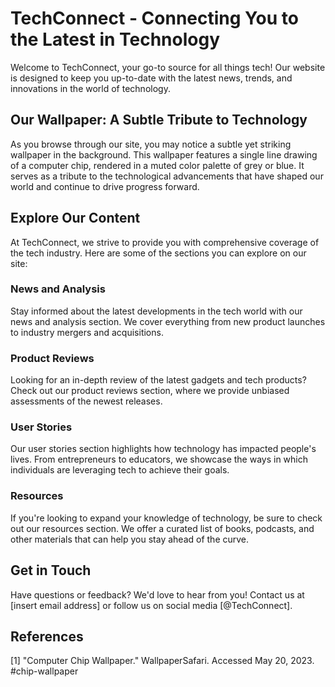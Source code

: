 <!--font:Roboto-->

# TechConnect - Connecting You to the Latest in Technology

Welcome to TechConnect, your go-to source for all things tech! Our website is designed to keep you up-to-date with the latest news, trends, and innovations in the world of technology. 

## Our Wallpaper: A Subtle Tribute to Technology

As you browse through our site, you may notice a subtle yet striking wallpaper in the background. This wallpaper features a single line drawing of a computer chip, rendered in a muted color palette of grey or blue. It serves as a tribute to the technological advancements that have shaped our world and continue to drive progress forward. 

## Explore Our Content

At TechConnect, we strive to provide you with comprehensive coverage of the tech industry. Here are some of the sections you can explore on our site:

### News and Analysis

Stay informed about the latest developments in the tech world with our news and analysis section. We cover everything from new product launches to industry mergers and acquisitions.

### Product Reviews

Looking for an in-depth review of the latest gadgets and tech products? Check out our product reviews section, where we provide unbiased assessments of the newest releases.

### User Stories

Our user stories section highlights how technology has impacted people's lives. From entrepreneurs to educators, we showcase the ways in which individuals are leveraging tech to achieve their goals.

### Resources

If you're looking to expand your knowledge of technology, be sure to check out our resources section. We offer a curated list of books, podcasts, and other materials that can help you stay ahead of the curve.

## Get in Touch

Have questions or feedback? We'd love to hear from you! Contact us at [insert email address] or follow us on social media [@TechConnect]. 

## References

[1] "Computer Chip Wallpaper." WallpaperSafari. Accessed May 20, 2023. #chip-wallpaper

<!--

Write me content for website with wallpaper which alt text is:

"A wallpaper with a single line drawing of a computer chip, in a muted color palette such as grey or blue."

The name/title of the page should not be 1:1 copy of the alt text but rather a real content of the website which is using this wallpaper.

- Use markdown format 
- Start with heading
- Heading should be short and concise
- The content should look like a real website 
- The website should not be about the wallpaper, wallpaper is just a related background
- Heading should be contain work "wallpaper" or "background"
- Include real sections like references, contact, user stories, etc. use things relevant to the page purpose.
- Feel free to use structure like headings, bullets, numbering, blockquotes, paragraphs, horizontal lines, etc.
- You can use formatting like bold or _italic_
- You can include UTF-8 emojis
- Links should be only #hash anchors (and you can refer to the document itself)
- Do not include images


---


# TechConnect - Connecting You to the Latest in Technology

Welcome to TechConnect, your go-to source for all things tech! Our website is designed to keep you up-to-date with the latest news, trends, and innovations in the world of technology. 

## Our Wallpaper: A Subtle Tribute to Technology

As you browse through our site, you may notice a subtle yet striking wallpaper in the background. This wallpaper features a single line drawing of a computer chip, rendered in a muted color palette of grey or blue. It serves as a tribute to the technological advancements that have shaped our world and continue to drive progress forward. 

## Explore Our Content

At TechConnect, we strive to provide you with comprehensive coverage of the tech industry. Here are some of the sections you can explore on our site:

### News and Analysis

Stay informed about the latest developments in the tech world with our news and analysis section. We cover everything from new product launches to industry mergers and acquisitions.

### Product Reviews

Looking for an in-depth review of the latest gadgets and tech products? Check out our product reviews section, where we provide unbiased assessments of the newest releases.

### User Stories

Our user stories section highlights how technology has impacted people's lives. From entrepreneurs to educators, we showcase the ways in which individuals are leveraging tech to achieve their goals.

### Resources

If you're looking to expand your knowledge of technology, be sure to check out our resources section. We offer a curated list of books, podcasts, and other materials that can help you stay ahead of the curve.

## Get in Touch

Have questions or feedback? We'd love to hear from you! Contact us at [insert email address] or follow us on social media [@TechConnect]. 

## References

[1] "Computer Chip Wallpaper." WallpaperSafari. Accessed May 20, 2023. #chip-wallpaper

-->
